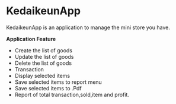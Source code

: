 # KedaikeunApp
KedaikeunApp is an application to manage the mini store you have.

<b>Application Feature</b>
<ul>
<li>Create the list of goods
<li>Update the list of goods
<li>Delete the list of goods
<li>Transaction
<li>Display selected items
<li>Save selected items to report menu
<li>Save selected items to .Pdf
<li>Report of total transaction,sold,item and profit.
<ul>  
